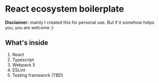 # React ecosystem boilerplate

**Disclaimer:** mainly I created this for personal use. But if it somehow helps you, you are welcome :)

## What's inside
1. React
2. Typescript
3. Webpack 5
4. ESLint
5. Testing framework (TBD)

